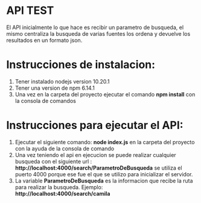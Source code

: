 # API TEST

El API inicialmente lo que hace es recibir un parametro de busqueda, el mismo centraliza la busqueda de varias fuentes los ordena y devuelve los resultados en un formato json.

# Instrucciones de instalacion:
1. Tener instalado nodejs version 10.20.1
2. Tener una version de npm 6.14.1
3. Una vez en la carpeta del proyecto ejecutar el comando **npm install** con la consola de comandos

# Instrucciones para ejecutar el API:
1. Ejecutar el siguiente comando: **node index.js** en la carpeta del proyecto con la ayuda de la consola de comando
2. Una vez teniendo el api en ejecucion se puede realizar cualquier busqueda con el siguiente url : **http://localhost:4000/search/ParametroDeBusqueda** se utiliza el puerto 4000 porque ese fue el que se utilizo para inicializar el servidor.
3. La variable **ParametroDeBusqueda** es la informacion que recibe la ruta para realizar la busqueda. Ejemplo: **http://localhost:4000/search/camila**
